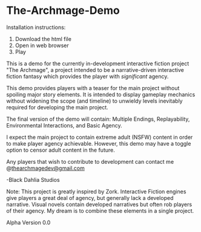 # The-Archmage-Demo

Installation instructions:
1) Download the html file
2) Open in web browser
3) Play

This is a demo for the currently in-development interactive fiction project "The Archmage", a project intended to be a narrative-driven interactive fiction fantasy which provides the player with _significant_ agency.

This demo provides players with a teaser for the main project without spoiling major story elements. It is intended to display gameplay mechanics without widening the scope (and timeline) to unwieldy levels inevitably required for developing the main project. 

The final version of the demo will contain: Multiple Endings, Replayability, Environmental Interactions, and Basic Agency. 

I expect the main project to contain extreme adult (NSFW) content in order to make player agency achievable. However, this demo may have a toggle option to censor adult content in the future.

Any players that wish to contribute to development can contact me @thearchmagedev@gmail.com

-Black Dahlia Studios

Note: This project is greatly inspired by Zork. Interactive Fiction engines give players a great deal of agency, but generally lack a developed narrative. Visual novels contain developed narratives but often rob players of their agency. My dream is to combine these elements in a single project. 

Alpha Version 0.0
